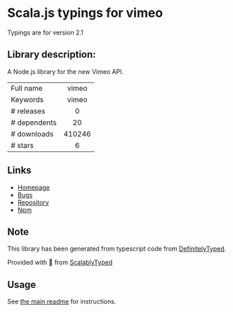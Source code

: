 
# Scala.js typings for vimeo

Typings are for version 2.1

## Library description:
A Node.js library for the new Vimeo API.

|                    |                 |
| ------------------ | :-------------: |
| Full name          | vimeo |
| Keywords           | vimeo |
| # releases         | 0 |
| # dependents       | 20 |
| # downloads        | 410246 |
| # stars            | 6 |

## Links
- [Homepage](https://github.com/vimeo/vimeo.js#readme)
- [Bugs](https://github.com/vimeo/vimeo.js/issues)
- [Repository](https://github.com/vimeo/vimeo.js)
- [Npm](https://www.npmjs.com/package/vimeo)
    


## Note
This library has been generated from typescript code from [DefinitelyTyped](https://definitelytyped.org).

Provided with :purple_heart: from [ScalablyTyped](https://github.com/oyvindberg/ScalablyTyped)

## Usage
See [the main readme](../../readme.md) for instructions.


